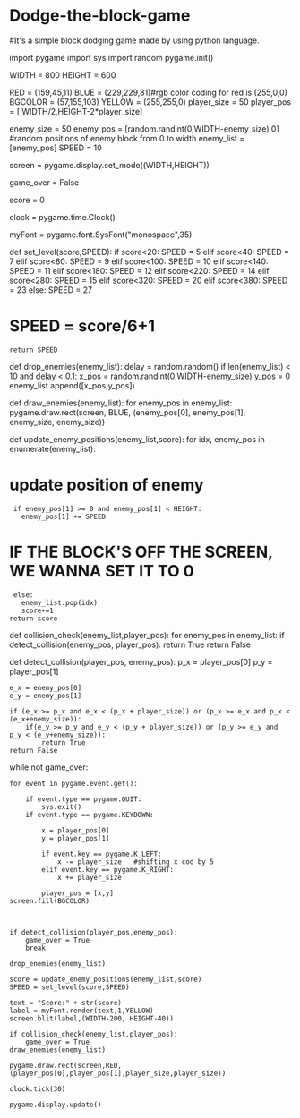 # Dodge-the-block-game
#It's a simple block dodging game made by using python language.


import pygame
import sys
import random
pygame.init()

WIDTH = 800
HEIGHT = 600

RED = (159,45,11)
BLUE = (229,229,81)#rgb color coding for red is (255,0,0)
BGCOLOR = (57,155,103)
YELLOW = (255,255,0)
player_size = 50
player_pos = [  WIDTH/2,HEIGHT-2*player_size]

enemy_size = 50
enemy_pos = [random.randint(0,WIDTH-enemy_size),0]       #random positions of enemy block from 0 to width
enemy_list = [enemy_pos]
SPEED = 10

screen = pygame.display.set_mode((WIDTH,HEIGHT))

game_over = False

score = 0

clock = pygame.time.Clock()

myFont = pygame.font.SysFont("monospace",35)

def set_level(score,SPEED):
    if score<20:
        SPEED = 5
    elif score<40:
        SPEED = 7
    elif score<80:
        SPEED = 9
    elif score<100:
        SPEED = 10
    elif score<140:
        SPEED = 11
    elif score<180:
        SPEED = 12
    elif score<220:
        SPEED = 14
    elif score<280:
        SPEED = 15
    elif score<320:
        SPEED = 20
    elif score<380:
        SPEED = 23
    else:
       SPEED = 27
  #   SPEED = score/6+1
    return SPEED
def drop_enemies(enemy_list):
    delay = random.random()
    if len(enemy_list) < 10 and delay < 0.1:
        x_pos = random.randint(0,WIDTH-enemy_size)
        y_pos = 0
        enemy_list.append([x_pos,y_pos])

def draw_enemies(enemy_list):
    for enemy_pos in enemy_list:
        pygame.draw.rect(screen, BLUE, (enemy_pos[0], enemy_pos[1], enemy_size, enemy_size))

def update_enemy_positions(enemy_list,score):
    for idx, enemy_pos in enumerate(enemy_list):
# update position of enemy
     if enemy_pos[1] >= 0 and enemy_pos[1] < HEIGHT:
       enemy_pos[1] += SPEED

# IF THE BLOCK'S OFF THE SCREEN, WE WANNA SET IT TO 0
     else:
       enemy_list.pop(idx)
       score+=1
    return score
def collision_check(enemy_list,player_pos):
    for enemy_pos in enemy_list:
        if detect_collision(enemy_pos, player_pos):
            return True
    return  False


def detect_collision(player_pos, enemy_pos):
    p_x = player_pos[0]
    p_y = player_pos[1]

    e_x = enemy_pos[0]
    e_y = enemy_pos[1]

    if (e_x >= p_x and e_x < (p_x + player_size)) or (p_x >= e_x and p_x < (e_x+enemy_size)):
        if(e_y >= p_y and e_y < (p_y + player_size)) or (p_y >= e_y and p_y < (e_y+enemy_size)):
            return True
    return False



while not game_over:

    for event in pygame.event.get():

        if event.type == pygame.QUIT:
            sys.exit()
        if event.type == pygame.KEYDOWN:

            x = player_pos[0]
            y = player_pos[1]

            if event.key == pygame.K_LEFT:
                x -= player_size   #shifting x cod by 5
            elif event.key == pygame.K_RIGHT:
                x += player_size

            player_pos = [x,y]
    screen.fill(BGCOLOR)



    if detect_collision(player_pos,enemy_pos):
        game_over = True
        break

    drop_enemies(enemy_list)

    score = update_enemy_positions(enemy_list,score)
    SPEED = set_level(score,SPEED)

    text = "Score:" + str(score)
    label = myFont.render(text,1,YELLOW)
    screen.blit(label,(WIDTH-200, HEIGHT-40))

    if collision_check(enemy_list,player_pos):
        game_over = True
    draw_enemies(enemy_list)

    pygame.draw.rect(screen,RED,(player_pos[0],player_pos[1],player_size,player_size))

    clock.tick(30)

    pygame.display.update()
